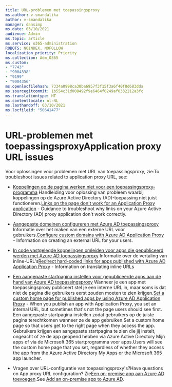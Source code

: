 ```yaml
---
title: URL-problemen met toepassingsproxy
ms.author: v-smandalika
author: v-smandalika
manager: dansimp
ms.date: 03/10/2021
audience: Admin
ms.topic: article
ms.service: o365-administration
ROBOTS: NOINDEX, NOFOLLOW
localization_priority: Priority
ms.collection: Adm_O365
ms.custom:
- "7743"
- "9004338"
- "9199"
- "9004356"
ms.openlocfilehash: 7334a0998ca30ba6957f3f15f3a6f40f8d683dda
ms.sourcegitcommit: 1b554c31d008492f9e6464f0249af0332212a3fc
ms.translationtype: HT
ms.contentlocale: nl-NL
ms.lasthandoff: 03/10/2021
ms.locfileid: "50641477"
---
```

# <a name="application-proxy-url-issues"></a><span data-ttu-id="752e6-102">URL-problemen met toepassingsproxy</span><span class="sxs-lookup"><span data-stu-id="752e6-102">Application proxy URL issues</span></span>

<span data-ttu-id="752e6-103">Voor oplossingen voor problemen met URL van toepassingsproxy, zie:</span><span class="sxs-lookup"><span data-stu-id="752e6-103">To troubleshoot issues related to application proxy URL, see:</span></span>

- <span data-ttu-id="752e6-104">[Koppelingen op de pagina werken niet voor een toepassingsproxy-programma](https://docs.microsoft.com/azure/active-directory/manage-apps/application-proxy-page-links-broken-problem) Handleiding voor oplossing van probleem waarbij koppelingen op de Azure Active Directory (AD)-toepassing niet juist functioneren.</span><span class="sxs-lookup"><span data-stu-id="752e6-104">[Links on the page don't work for an Application Proxy application](https://docs.microsoft.com/azure/active-directory/manage-apps/application-proxy-page-links-broken-problem)  - Guidance to troubleshoot why links on your Azure Active Directory (AD) proxy application don't work correctly.</span></span>

- <span data-ttu-id="752e6-105">[Aangepaste domeinen configureren met Azure AD toepassingsproxy](https://docs.microsoft.com/azure/active-directory/manage-apps/application-proxy-configure-custom-domain) Informatie over het maken van een externe URL voor gebruikers.</span><span class="sxs-lookup"><span data-stu-id="752e6-105">[Configure custom domains with Azure AD Application Proxy](https://docs.microsoft.com/azure/active-directory/manage-apps/application-proxy-configure-custom-domain)  - Information on creating an external URL for your users.</span></span>

- <span data-ttu-id="752e6-106">[In code vastgelegde koppelingen omleiden voor apps die gepubliceerd werden met Azure AD toepassingsproxy](https://docs.microsoft.com/azure/active-directory/manage-apps/application-proxy-configure-hard-coded-link-translation) Informatie over de vertaling van inline-URL's</span><span class="sxs-lookup"><span data-stu-id="752e6-106">[Redirect hard-coded links for apps published with Azure AD Application Proxy](https://docs.microsoft.com/azure/active-directory/manage-apps/application-proxy-configure-hard-coded-link-translation)  - Information on translating inline URLs</span></span>

- <span data-ttu-id="752e6-107">[Een aangepaste startpagina instellen voor gepubliceerde apps aan de hand van Azure AD toepassingsproxy](https://docs.microsoft.com/azure/active-directory/manage-apps/application-proxy-configure-custom-home-page#change-the-home-page-in-the-azure-portal) Wanneer je een app met toepassingsproxy publiceert stel je een interne URL in, maar soms is dat niet de pagina die gebruikers eerst zouden moeten te zien krijgen.</span><span class="sxs-lookup"><span data-stu-id="752e6-107">[Set a custom home page for published apps by using Azure AD Application Proxy](https://docs.microsoft.com/azure/active-directory/manage-apps/application-proxy-configure-custom-home-page#change-the-home-page-in-the-azure-portal) - When you publish an app with Application Proxy, you set an internal URL, but sometimes that's not the page users should see first.</span></span> <span data-ttu-id="752e6-108">Een aangepaste startpagina instellen zodat gebruikers op de juiste pagina terechtkomen wanneer ze de app gebruiken.</span><span class="sxs-lookup"><span data-stu-id="752e6-108">Set a custom home page so that users get to the right page when they access the app.</span></span> <span data-ttu-id="752e6-109">Gebruikers krijgen een aangepaste startpagina te zien die jij instelt, ongeacht of ze de app geopend hebben via Azure Active Directory Mijn apps of via de Microsoft 365 startprogramma voor apps.</span><span class="sxs-lookup"><span data-stu-id="752e6-109">Users will see the custom home page that you set, regardless of whether they access the app from the Azure Active Directory My Apps or the Microsoft 365 app launcher.</span></span>

- <span data-ttu-id="752e6-110">Vragen over URL-configuratie van toepassingsproxy's?</span><span class="sxs-lookup"><span data-stu-id="752e6-110">Have questions on App proxy URL configuration?</span></span> <span data-ttu-id="752e6-111">Zie[Een on-premise app aan Azure AD toevoegen](https://docs.microsoft.com/azure/active-directory/manage-apps/application-proxy-add-on-premises-application#add-an-on-premises-app-to-azure-ad).</span><span class="sxs-lookup"><span data-stu-id="752e6-111">See [Add an on-premise app to Azure AD](https://docs.microsoft.com/azure/active-directory/manage-apps/application-proxy-add-on-premises-application#add-an-on-premises-app-to-azure-ad).</span></span>
 

